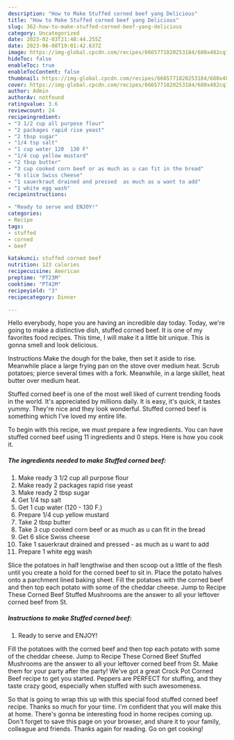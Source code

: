 ```yaml
---
description: "How to Make Stuffed corned beef yang Delicious"
title: "How to Make Stuffed corned beef yang Delicious"
slug: 362-how-to-make-stuffed-corned-beef-yang-delicious
category: Uncategorized
date: 2023-02-03T21:48:44.255Z
date: 2023-06-08T19:01:42.637Z
image: https://img-global.cpcdn.com/recipes/6665771820253184/680x482cq70/stuffed-corned-beef-recipe-main-photo.jpg
hideToc: false
enableToc: true
enableTocContent: false
thumbnail: https://img-global.cpcdn.com/recipes/6665771820253184/680x482cq70/stuffed-corned-beef-recipe-main-photo.jpg
cover: https://img-global.cpcdn.com/recipes/6665771820253184/680x482cq70/stuffed-corned-beef-recipe-main-photo.jpg
author: Admin
authorAv: notfound
ratingvalue: 3.6
reviewcount: 24
recipeingredient:
- "3 1/2 cup all purpose flour"
- "2 packages rapid rise yeast"
- "2 tbsp sugar"
- "1/4 tsp salt"
- "1 cup water 120  130 F"
- "1/4 cup yellow mustard"
- "2 tbsp butter"
- "3 cup cooked corn beef or as much as u can fit in the bread"
- "6 slice Swiss cheese"
- "1 sauerkraut drained and pressed  as much as u want to add"
- "1 white egg wash"
recipeinstructions:

- "Ready to serve and ENJOY!"
categories:
- Recipe
tags:
- stuffed
- corned
- beef

katakunci: stuffed corned beef 
nutrition: 123 calories
recipecuisine: American
preptime: "PT23M"
cooktime: "PT42M"
recipeyield: "3"
recipecategory: Dinner

---
```



Hello everybody, hope you are having an incredible day today. Today, we're going to make a distinctive dish, stuffed corned beef. It is one of my favorites food recipes. This time, I will make it a little bit unique. This is gonna smell and look delicious.

Instructions Make the dough for the bake, then set it aside to rise. Meanwhile place a large frying pan on the stove over medium heat. Scrub potatoes; pierce several times with a fork. Meanwhile, in a large skillet, heat butter over medium heat.

Stuffed corned beef is one of the most well liked of current trending foods in the world. It's appreciated by millions daily. It is easy, it's quick, it tastes yummy. They're nice and they look wonderful. Stuffed corned beef is something which I've loved my entire life.


To begin with this recipe, we must prepare a few ingredients. You can have stuffed corned beef using 11 ingredients and 0 steps. Here is how you cook it.

<!--inarticleads1-->

##### The ingredients needed to make Stuffed corned beef:

1. Make ready 3 1/2 cup all purpose flour
1. Make ready 2 packages rapid rise yeast
1. Make ready 2 tbsp sugar
1. Get 1/4 tsp salt
1. Get 1 cup water (120 - 130 F.)
1. Prepare 1/4 cup yellow mustard
1. Take 2 tbsp butter
1. Take 3 cup cooked corn beef or as much as u can fit in the bread
1. Get 6 slice Swiss cheese
1. Take 1 sauerkraut drained and pressed - as much as u want to add
1. Prepare 1 white egg wash


Slice the potatoes in half lengthwise and then scoop out a little of the flesh until you create a hold for the corned beef to sit in. Place the potato halves onto a parchment lined baking sheet. Fill the potatoes with the corned beef and then top each potato with some of the cheddar cheese. Jump to Recipe These Corned Beef Stuffed Mushrooms are the answer to all your leftover corned beef from St. 

<!--inarticleads2-->

##### Instructions to make Stuffed corned beef:


1. Ready to serve and ENJOY!

Fill the potatoes with the corned beef and then top each potato with some of the cheddar cheese. Jump to Recipe These Corned Beef Stuffed Mushrooms are the answer to all your leftover corned beef from St. Make them for your party after the party! We&#39;ve got a great Crock Pot Corned Beef recipe to get you started. Peppers are PERFECT for stuffing, and they taste crazy good, especially when stuffed with such awesomeness. 

So that is going to wrap this up with this special food stuffed corned beef recipe. Thanks so much for your time. I'm confident that you will make this at home. There's gonna be interesting food in home recipes coming up. Don't forget to save this page on your browser, and share it to your family, colleague and friends. Thanks again for reading. Go on get cooking!

